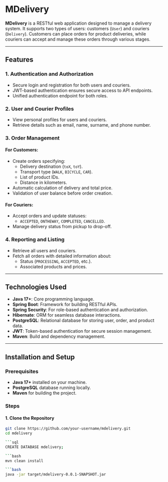 # MDelivery

**MDelivery** is a RESTful web application designed to manage a delivery system. It supports two types of users: customers (`User`) and couriers (`Delivery`). Customers can place orders for product deliveries, while couriers can accept and manage these orders through various stages.

---

## Features

### 1. Authentication and Authorization
- Secure login and registration for both users and couriers.
- JWT-based authentication ensures secure access to API endpoints.
- Unified authentication endpoint for both roles.

### 2. User and Courier Profiles
- View personal profiles for users and couriers.
- Retrieve details such as email, name, surname, and phone number.

### 3. Order Management
#### For Customers:
- Create orders specifying:
  - Delivery destination (`toX`, `toY`).
  - Transport type (`WALK`, `BICYCLE`, `CAR`).
  - List of product IDs.
  - Distance in kilometers.
- Automatic calculation of delivery and total price.
- Validation of user balance before order creation.

#### For Couriers:
- Accept orders and update statuses:
  - `ACCEPTED`, `ONTHEWAY`, `COMPLETED`, `CANCELLED`.
- Manage delivery status from pickup to drop-off.

### 4. Reporting and Listing
- Retrieve all users and couriers.
- Fetch all orders with detailed information about:
  - Status (`PROCESSING`, `ACCEPTED`, etc.).
  - Associated products and prices.

---

## Technologies Used

- **Java 17+**: Core programming language.
- **Spring Boot**: Framework for building RESTful APIs.
- **Spring Security**: For role-based authentication and authorization.
- **Hibernate**: ORM for seamless database interactions.
- **PostgreSQL**: Relational database for storing user, order, and product data.
- **JWT**: Token-based authentication for secure session management.
- **Maven**: Build and dependency management.

---

## Installation and Setup

### Prerequisites
- **Java 17+** installed on your machine.
- **PostgreSQL** database running locally.
- **Maven** for building the project.

### Steps

#### 1. Clone the Repository
```bash
git clone https://github.com/your-username/mdelivery.git
cd mdelivery

```sql
CREATE DATABASE mdelivery;

```bash
mvn clean install

```bash
java -jar target/mdelivery-0.0.1-SNAPSHOT.jar
